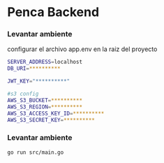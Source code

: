 # Penca Backend

### Levantar ambiente

configurar el archivo app.env en la raiz del proyecto

```bash
SERVER_ADDRESS=localhost
DB_URI=**********

JWT_KEY="**********"

#s3 config
AWS_S3_BUCKET=**********
AWS_S3_REGION=**********
AWS_S3_ACCESS_KEY_ID=**********
AWS_S3_SECRET_KEY=**********
```

### Levantar ambiente

```bash
go run src/main.go
```